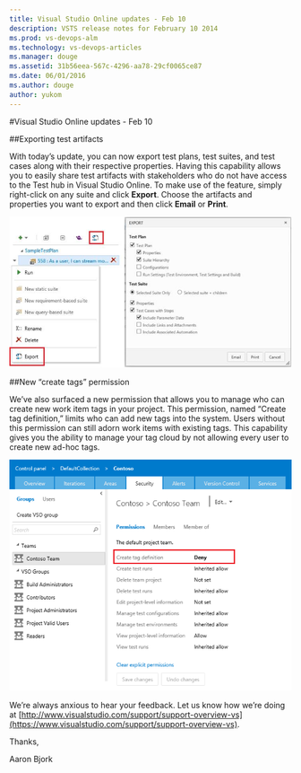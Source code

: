 ```yaml
---
title: Visual Studio Online updates - Feb 10
description: VSTS release notes for February 10 2014
ms.prod: vs-devops-alm
ms.technology: vs-devops-articles
ms.manager: douge
ms.assetid: 31b56eea-567c-4296-aa78-29cf0065ce87
ms.date: 06/01/2016
ms.author: douge
author: yukom
---
```


#Visual Studio Online updates - Feb 10

##Exporting test artifacts

With today’s update, you can now export test plans, test suites, and test cases along with their respective properties. Having this capability allows you to easily share test artifacts with stakeholders who do not have access to the Test hub in Visual Studio Online. To make use of the feature, simply right-click on any suite and click **Export**. Choose the artifacts and properties you want to export and then click **Email** or **Print**.

![Export Test Artifacts](_img/2_10_01.png)

##New “create tags” permission

We’ve also surfaced a new permission that allows you to manage who can create new work item tags in your project. This permission, named “Create tag definition,” limits who can add new tags into the system. Users without this permission can still adorn work items with existing tags. This capability gives you the ability to manage your tag cloud by not allowing every user to create new ad-hoc tags.

![Tag Permission](_img/2_10_02.png)

We’re always anxious to hear your feedback. Let us know how we’re doing at [http://www.visualstudio.com/support/support-overview-vs](https://www.visualstudio.com/support/support-overview-vs).

Thanks,

Aaron Bjork